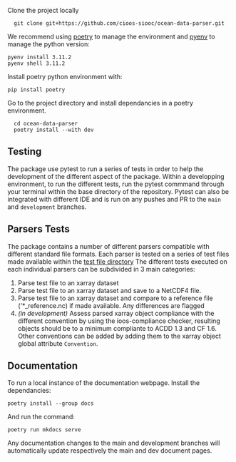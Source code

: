 
Clone the project locally

```console
  git clone git+https://github.com/cioos-siooc/ocean-data-parser.git
```

We recommend using [poetry](https://python-poetry.org/) to manage the environment and [pyenv](https://github.com/pyenv/pyenv) to manage the python version:
```console
pyenv install 3.11.2
pyenv shell 3.11.2
```

Install poetry python environment with: 
```console
pip install poetry
```


Go to the project directory and install dependancies in a poetry environment. 

```console
  cd ocean-data-parser
  poetry install --with dev
```

## Testing
The package use pytest to run a series of tests in order to help the development of the different aspect of the package. Within a developping environment, to run the different tests, run the pytest commmand through your terminal within the base directory of the repository. Pytest can also be integrated with different IDE and is run on any pushes and PR to the `main` and `development` branches.

## Parsers Tests
The package contains a number of different parsers compatible with different standard file formats. Each parser is tested on a series of test files made available within the [test file directory](https://github.com/cioos-siooc/ocean-data-parser/blob/main/tests/parsers_test_files) The different tests executed on each individual parsers can be subdivided in 3 main categories:
1. Parse test file to an xarray dataset
2. Parse test file to an xarray dataset and save to a NetCDF4 file.
3. Parse test file to an xarray dataset and compare to a reference file ('*_reference.nc) if made available. Any differences are flagged
4. *(in development)* Assess parsed xarray object compliance with the different convention by using the ioos-compliance checker, resulting objects should be to a minimum compliante to ACDD 1.3 and CF 1.6. Other conventions can be added by adding them to the xarray object global attribute `Convention`.


## Documentation
To run a local instance of the documentation webpage. Install the dependancies:
```console
poetry install --group docs
```

And run the command:

```console
poetry run mkdocs serve
```

Any documentation changes to the main and development branches will automatically update respectively the main and dev document pages.

